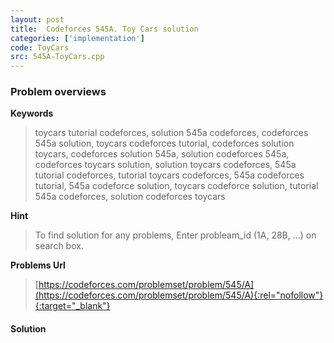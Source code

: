 ```yaml
---
layout: post
title:  Codeforces 545A. Toy Cars solution
categories: ['implementation']
code: ToyCars
src: 545A-ToyCars.cpp
---
```

### **Problem overviews**

**Keywords**
> toycars tutorial codeforces, solution 545a codeforces, codeforces 545a solution, toycars codeforces tutorial, codeforces solution toycars, codeforces solution 545a, solution codeforces 545a, codeforces toycars solution, solution toycars codeforces, 545a tutorial codeforces, tutorial toycars codeforces, 545a codeforces tutorial, 545a codeforce solution, toycars codeforce solution, tutorial 545a codeforces, solution codeforces toycars

**Hint**
> To find solution for any problems, Enter probleam_id (1A, 28B, ...) on search box. 

**Problems Url**
> [https://codeforces.com/problemset/problem/545/A](https://codeforces.com/problemset/problem/545/A){:rel="nofollow"}{:target="_blank"}

#### **Solution**



